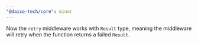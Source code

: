 ```yaml
---
"@daiso-tech/core": minor
---
```


Now the `retry` middleware works with `Result` type, meaning the middleware will retry when the function returns a failed `Result`.
